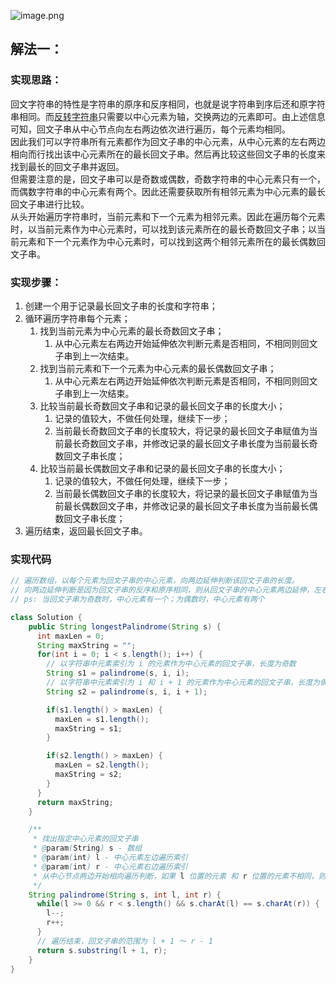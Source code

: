![image.png](https://gitee.com/roada/drawingBed/raw/main/blog/1697622772250-8f507045-f882-4453-b423-9e2fbd3a9b41.png)
## 解法一：
### 实现思路：
回文字符串的特性是字符串的原序和反序相同，也就是说字符串到序后还和原字符串相同。而[反转字符串](https://www.yuque.com/u26951862/petxba/omwsdp442figau28)只需要以中心元素为轴，交换两边的元素即可。由上述信息可知，回文子串从中心节点向左右两边依次进行遍历，每个元素均相同。<br />因此我们可以字符串所有元素都作为回文子串的中心元素，从中心元素的左右两边相向而行找出该中心元素所在的最长回文子串。然后再比较这些回文子串的长度来找到最长的回文子串并返回。<br />但需要注意的是，回文子串可以是奇数或偶数，奇数字符串的中心元素只有一个，而偶数字符串的中心元素有两个。因此还需要获取所有相邻元素为中心元素的最长回文子串进行比较。<br />从头开始遍历字符串时，当前元素和下一个元素为相邻元素。因此在遍历每个元素时，以当前元素作为中心元素时，可以找到该元素所在的最长奇数回文子串；以当前元素和下一个元素作为中心元素时，可以找到这两个相邻元素所在的最长偶数回文子串。
### 实现步骤：

1. 创建一个用于记录最长回文子串的长度和字符串；
2. 循环遍历字符串每个元素；
   1. 找到当前元素为中心元素的最长奇数回文子串；
      1. 从中心元素左右两边开始延伸依次判断元素是否相同，不相同则回文子串到上一次结束。
   2. 找到当前元素和下一个元素为中心元素的最长偶数回文子串；
      1. 从中心元素左右两边开始延伸依次判断元素是否相同，不相同则回文子串到上一次结束。
   3. 比较当前最长奇数回文子串和记录的最长回文子串的长度大小；
      1. 记录的值较大，不做任何处理，继续下一步；
      2. 当前最长奇数回文子串的长度较大，将记录的最长回文子串赋值为当前最长奇数回文子串，并修改记录的最长回文子串长度为当前最长奇数回文子串长度；
   4. 比较当前最长偶数回文子串和记录的最长回文子串的长度大小；
      1. 记录的值较大，不做任何处理，继续下一步；
      2. 当前最长偶数回文子串的长度较大，将记录的最长回文子串赋值为当前最长偶数回文子串，并修改记录的最长回文子串长度为当前最长偶数回文子串长度；
3. 遍历结束，返回最长回文子串。
### 实现代码
```java
// 遍历数组，以每个元素为回文子串的中心元素，向两边延伸判断该回文子串的长度。
// 向两边延伸判断是因为回文子串的反序和原序相同，则从回文子串的中心元素两边延伸，左右两子串均相同
// ps: 当回文子串为奇数时，中心元素有一个；为偶数时，中心元素有两个

class Solution {
    public String longestPalindrome(String s) {
      int maxLen = 0;
      String maxString = "";
      for(int i = 0; i < s.length(); i++) {
        // 以字符串中元素索引为 i 的元素作为中心元素的回文子串，长度为奇数
        String s1 = palindrome(s, i, i);
        // 以字符串中元素索引为 i 和 i + 1 的元素作为中心元素的回文子串，长度为偶数
        String s2 = palindrome(s, i, i + 1);

        if(s1.length() > maxLen) {
          maxLen = s1.length();
          maxString = s1;
        }

        if(s2.length() > maxLen) {
          maxLen = s2.length();
          maxString = s2;
        }
      }
      return maxString;
    }

    /**
     * 找出指定中心元素的回文子串
     * @param(String) s - 数组
     * @param(int) l - 中心元素左边遍历索引
     * @param(int) r - 中心元素右边遍历索引
     * 从中心节点两边开始相向遍历判断，如果 l 位置的元素 和 r 位置的元素不相同，则说明回文子串到上一次遍历结束
     */
    String palindrome(String s, int l, int r) {
      while(l >= 0 && r < s.length() && s.charAt(l) == s.charAt(r)) {
        l--;
        r++;
      }
      // 遍历结束，回文子串的范围为 l + 1 ～ r - 1
      return s.substring(l + 1, r);
    }
}
```
